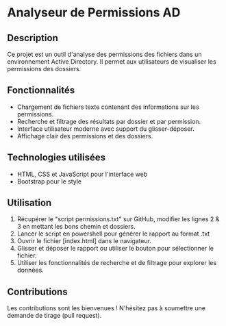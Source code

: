 # Analyseur de Permissions AD

## Description
Ce projet est un outil d'analyse des permissions des fichiers dans un environnement Active Directory. Il permet aux utilisateurs de visualiser les permissions des dossiers.

## Fonctionnalités
- Chargement de fichiers texte contenant des informations sur les permissions.
- Recherche et filtrage des résultats par dossier et par permission.
- Interface utilisateur moderne avec support du glisser-déposer.
- Affichage clair des permissions et des dossiers.

## Technologies utilisées
- HTML, CSS et JavaScript pour l'interface web
- Bootstrap pour le style

## Utilisation
1. Récupérer le "script permissions.txt" sur GitHub, modifier les lignes 2 & 3 en mettant les bons chemin et dossiers.
2. Lancer le script en powershell pour générer le rapport au format .txt
3. Ouvrir le fichier [index.html] dans le navigateur.
4. Glisser et déposer le rapport ou utiliser le bouton pour sélectionner le fichier.
5. Utiliser les fonctionnalités de recherche et de filtrage pour explorer les données.

## Contributions
Les contributions sont les bienvenues ! N'hésitez pas à soumettre une demande de tirage (pull request).